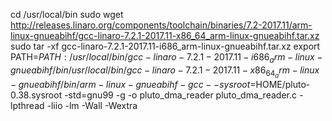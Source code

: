 cd /usr/local/bin
sudo wget http://releases.linaro.org/components/toolchain/binaries/7.2-2017.11/arm-linux-gnueabihf/gcc-linaro-7.2.1-2017.11-x86_64_arm-linux-gnueabihf.tar.xz
sudo tar -xf gcc-linaro-7.2.1-2017.11-i686_arm-linux-gnueabihf.tar.xz
export PATH=$PATH:/usr/local/bin/gcc-linaro-7.2.1-2017.11-i686_arm-linux-gnueabihf/bin
/usr/local/bin/gcc-linaro-7.2.1-2017.11-x86_64_arm-linux-gnueabihf/bin/arm-linux-gnueabihf-gcc --sysroot=$HOME/pluto-0.38.sysroot -std=gnu99 -g -o pluto_dma_reader pluto_dma_reader.c -lpthread -liio -lm -Wall -Wextra
